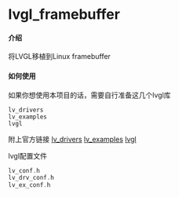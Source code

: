 # lvgl_framebuffer

#### 介绍
将LVGL移植到Linux framebuffer

#### 如何使用
如果你想使用本项目的话，需要自行准备这几个lvgl库
```
lv_drivers
lv_examples
lvgl
```
附上官方链接
[lv_drivers](https://github.com/lvgl/lv_drivers.git)
[lv_examples](https://github.com/lvgl/lv_examples.git)
[lvgl](https://github.com/lvgl/lvgl.git)

lvgl配置文件
```c
lv_conf.h
lv_drv_conf.h
lv_ex_conf.h
```
